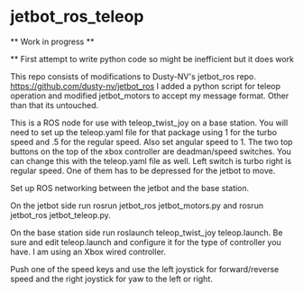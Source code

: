 # jetbot_ros_teleop

** Work in progress **

** First attempt to write python code so might be inefficient but it does work

This repo consists of modifications to Dusty-NV's jetbot_ros repo. https://github.com/dusty-nv/jetbot_ros  I added a python script for teleop operation and modified jetbot_motors to accept my message format. Other than that its untouched.

This is a ROS node for use with teleop_twist_joy on a base station. You will need to set up the teleop.yaml file for that package using 1 for the turbo speed and .5 for the regular speed. Also set angular speed to 1. The two top buttons on the top of the xbox controller are deadman/speed switches. You can change this with the teleop.yaml file as well. Left switch is turbo right is regular speed. One of them has to be depressed for the jetbot to move.

Set up ROS networking between the jetbot and the base station.

On the jetbot side run rosrun jetbot_ros jetbot_motors.py and rosrun jetbot_ros jetbot_teleop.py.

On the base station side run roslaunch teleop_twist_joy teleop.launch. Be sure and edit teleop.launch and configure it for the type of controller you have. I am using an Xbox wired controller.

Push one of the speed keys and use the left joystick for forward/reverse speed and the right joystick for yaw to the left or right. 


